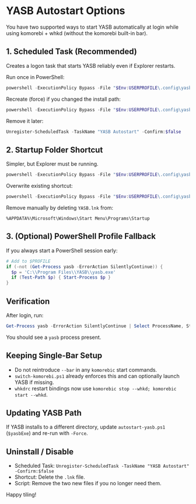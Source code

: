 # YASB Autostart Options

You have two supported ways to start YASB automatically at login while using komorebi + whkd (without the komorebi built-in bar).

## 1. Scheduled Task (Recommended)
Creates a logon task that starts YASB reliably even if Explorer restarts.

Run once in PowerShell:
```powershell
powershell -ExecutionPolicy Bypass -File "$Env:USERPROFILE\.config\yasb\autostart-yasb.ps1" -RegisterTask
```
Recreate (force) if you changed the install path:
```powershell
powershell -ExecutionPolicy Bypass -File "$Env:USERPROFILE\.config\yasb\autostart-yasb.ps1" -RegisterTask -Force
```
Remove it later:
```powershell
Unregister-ScheduledTask -TaskName "YASB Autostart" -Confirm:$false
```

## 2. Startup Folder Shortcut
Simpler, but Explorer must be running.
```powershell
powershell -ExecutionPolicy Bypass -File "$Env:USERPROFILE\.config\yasb\autostart-yasb.ps1" -CreateStartupShortcut
```
Overwrite existing shortcut:
```powershell
powershell -ExecutionPolicy Bypass -File "$Env:USERPROFILE\.config\yasb\autostart-yasb.ps1" -CreateStartupShortcut -Force
```
Remove manually by deleting `YASB.lnk` from:
```
%APPDATA%\Microsoft\Windows\Start Menu\Programs\Startup
```

## 3. (Optional) PowerShell Profile Fallback
If you always start a PowerShell session early:
```powershell
# Add to $PROFILE
if (-not (Get-Process yasb -ErrorAction SilentlyContinue)) {
  $p = 'C:\\Program Files\\YASB\\yasb.exe'
  if (Test-Path $p) { Start-Process $p }
}
```

## Verification
After login, run:
```powershell
Get-Process yasb -ErrorAction SilentlyContinue | Select ProcessName, StartTime
```
You should see a `yasb` process present.

## Keeping Single-Bar Setup
- Do not reintroduce `--bar` in any `komorebic` start commands.
- `switch-komorebi.ps1` already enforces this and can optionally launch YASB if missing.
- `whkdrc` restart bindings now use `komorebic stop --whkd; komorebic start --whkd`.

## Updating YASB Path
If YASB installs to a different directory, update `autostart-yasb.ps1` (`$yasbExe`) and re-run with `-Force`.

## Uninstall / Disable
- Scheduled Task: `Unregister-ScheduledTask -TaskName "YASB Autostart" -Confirm:$false`
- Shortcut: Delete the `.lnk` file.
- Script: Remove the two new files if you no longer need them.

Happy tiling!
